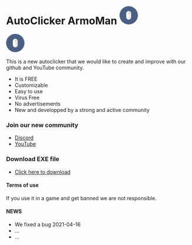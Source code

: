 # AutoClicker ArmoMan    <img src="/mouse.png" width="50">
<img src="/mouse.png" width="50">

This is a new autoclicker that we would like to create and improve with our github and YouTube community. 

 * It is FREE
 * Customizable
 * Easy to use
 * Virus Free
 * No advertisements
 * New and developped by a strong and active community



### Join our new community

 * [Discord](https://discord.gg/GWKMPJ74)
 * [YouTube](https://www.youtube.com/channel/UC5s8619x3sN_MApG__pU5nw)



### Download EXE file 

 * [Click here to download](https://sourceforge.net/projects/autoclicker-armoman/)

#### Terms of use 

 If you use it in a game and get banned we are not responsible.

#### NEWS

 - We fixed a bug 2021-04-16
 - ...
 - ...